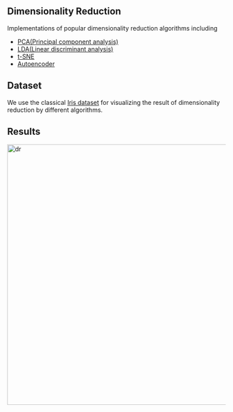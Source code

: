 ## Dimensionality Reduction
Implementations of popular dimensionality reduction algorithms including
- [PCA(Principal component analysis)](https://en.wikipedia.org/wiki/Principal_component_analysis)
- [LDA(Linear discriminant analysis)](https://en.wikipedia.org/wiki/Linear_discriminant_analysis)
- [t-SNE](https://en.wikipedia.org/wiki/T-distributed_stochastic_neighbor_embedding)
- [Autoencoder](https://en.wikipedia.org/wiki/Autoencoder)

## Dataset
We use the classical [Iris dataset](http://archive.ics.uci.edu/ml/datasets/Iris) for visualizing the result of dimensionality reduction by different algorithms.

## Results
<img src="https://raw.githubusercontent.com/borgwang/toys/master/visualization-dimensionalty-reduction/results.png" width = "810" height = "600" alt="dr"  align=center />

